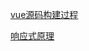  [vue源码构建过程](https://juejin.im/post/6861067406119616526/)

 [响应式原理](https://juejin.im/post/6861097998705917965/)

